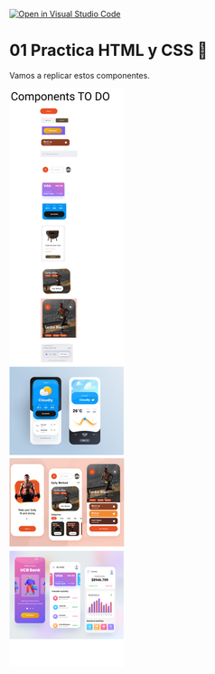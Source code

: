 [![Open in Visual Studio Code](https://classroom.github.com/assets/open-in-vscode-f059dc9a6f8d3a56e377f745f24479a46679e63a5d9fe6f495e02850cd0d8118.svg)](https://classroom.github.com/online_ide?assignment_repo_id=7200431&assignment_repo_type=AssignmentRepo)
# 01 Practica HTML y CSS 🚀

Vamos a replicar estos componentes.

![alt text](https://raw.githubusercontent.com/cpinillam/template/main/Components.jpg)
